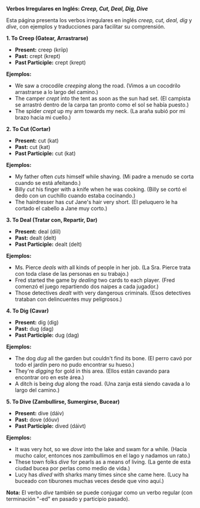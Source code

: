 

**Verbos Irregulares en Inglés: *Creep, Cut, Deal, Dig, Dive***

Esta página presenta los verbos irregulares en inglés *creep, cut, deal, dig* y *dive*, con ejemplos y traducciones para facilitar su comprensión.

**1. To Creep (Gatear, Arrastrarse)**

*   **Present:** creep (kríip)
*   **Past:** crept (krept)
*   **Past Participle:** crept (krept)

**Ejemplos:**

*   We saw a crocodile *creeping* along the road. (Vimos a un cocodrilo arrastrarse a lo largo del camino.)
*   The camper *crept* into the tent as soon as the sun had set. (El campista se arrastró dentro de la carpa tan pronto como el sol se había puesto.)
*   The spider *crept* up my arm towards my neck. (La araña subió por mi brazo hacia mi cuello.)

**2. To Cut (Cortar)**

*   **Present:** cut (kat)
*   **Past:** cut (kat)
*   **Past Participle:** cut (kat)

**Ejemplos:**

*   My father often *cuts* himself while shaving. (Mi padre a menudo se corta cuando se está afeitando.)
*   Billy *cut* his finger with a knife when he was cooking. (Billy se cortó el dedo con un cuchillo cuando estaba cocinando.)
*   The hairdresser has *cut* Jane's hair very short. (El peluquero le ha cortado el cabello a Jane muy corto.)

**3. To Deal (Tratar con, Repartir, Dar)**

*   **Present:** deal (díil)
*   **Past:** dealt (delt)
*   **Past Participle:** dealt (delt)

**Ejemplos:**

*   Ms. Pierce *deals* with all kinds of people in her job. (La Sra. Pierce trata con toda clase de las personas en su trabajo.)
*   Fred started the game by *dealing* two cards to each player. (Fred comenzó el juego repartiendo dos naipes a cada jugador.)
*   Those detectives *dealt* with very dangerous criminals. (Esos detectives trataban con delincuentes muy peligrosos.)

**4. To Dig (Cavar)**

*   **Present:** dig (dig)
*   **Past:** dug (dag)
*   **Past Participle:** dug (dag)

**Ejemplos:**

*   The dog *dug* all the garden but couldn't find its bone. (El perro cavó por todo el jardín pero no pudo encontrar su hueso.)
*   They're *digging* for gold in this area. (Ellos están cavando para encontrar oro en este área.)
*   A ditch is being *dug* along the road. (Una zanja está siendo cavada a lo largo del camino.)

**5. To Dive (Zambullirse, Sumergirse, Bucear)**

*   **Present:** dive (dáiv)
*   **Past:** dove (dóuv)
*   **Past Participle:** dived (dáivt)

**Ejemplos:**

*   It was very hot, so we *dove* into the lake and swam for a while. (Hacía mucho calor, entonces nos zambullimos en el lago y nadamos un rato.)
*   These town folks *dive* for pearls as a means of living. (La gente de esta ciudad bucea por perlas como medio de vida.)
*   Lucy has *dived* with sharks many times since she came here. (Lucy ha buceado con tiburones muchas veces desde que vino aquí.)

**Nota:** El verbo *dive* también se puede conjugar como un verbo regular (con terminación "-ed" en pasado y participio pasado).

